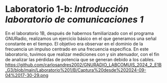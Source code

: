# Laboratorio 1-b: *Introducción laboratorio de comunicaciones 1*

En el laboratorio 1B, después de habernos familiarizado con el programa GNURadio, realizamos un ejercicio básico en el que generamos una señal constante en el tiempo. El objetivo era observar en el dominio de la frecuencia un impulso centrado en una frecuencia específica. En este laboratorio, tuvimos que realizar mediciones con y sin atenuador, con el fin de analizar las pérdidas de potencia que se generan debido a los cables.
https://github.com/carlosandres2002/GNURADIO_LABCOMUIS_2024_2_E1B_G3/blob/main/Laboratorio%201/B/Captura%20desde%202024-09-04%2017-30-29.png
